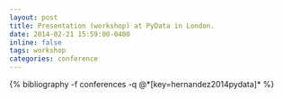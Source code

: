 ```yaml
---
layout: post
title: Presentation (workshop) at PyData in London.
date: 2014-02-21 15:59:00-0400
inline: false
tags: workshop
categories: conference
---
```


<div class="publications">
   {% bibliography -f conferences -q @*[key=hernandez2014pydata]* %}
</div>

